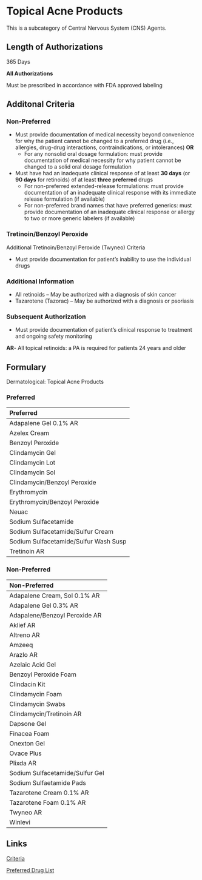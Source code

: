 # Topical Acne Products

This is a subcategory of Central Nervous System (CNS) Agents.

## Length of Authorizations

365 Days

**All Authorizations**

Must be prescribed in accordance with FDA approved labeling

## Additonal Criteria

### Non-Preferred

-   Must provide documentation of medical necessity beyond convenience for why the patient cannot be changed to a preferred drug (i.e., allergies, drug-drug interactions, contraindications, or intolerances) **OR**
    -   For any nonsolid oral dosage formulation: must provide documentation of medical necessity for why patient cannot be changed to a solid oral dosage formulation
-   Must have had an inadequate clinical response of at least **30 days** (or **90 days** for retinoids) of at least **three preferred** drugs
    -   For non-preferred extended-release formulations: must provide documentation of an inadequate clinical response with its immediate release formulation (if available)
    -   For non-preferred brand names that have preferred generics: must provide documentation of an inadequate clinical response or allergy to two or more generic labelers (if available)

### Tretinoin/Benzoyl Peroxide

Additional Tretinoin/Benzoyl Peroxide (Twyneo) Criteria

-   Must provide documentation for patient’s inability to use the individual drugs

### Additional Information

-   All retinoids – May be authorized with a diagnosis of skin cancer
-   Tazarotene (Tazorac) – May be authorized with a diagnosis or psoriasis

### Subsequent Authorization

-   Must provide documentation of patient’s clinical response to treatment and ongoing safety monitoring

**AR**- All topical retinoids: a PA is required for patients 24 years and older

## Formulary

Dermatological: Topical Acne Products

### Preferred

| Preferred                             |
| :------------------------------------ |
| Adapalene Gel 0.1% AR                 |
| Azelex Cream                          |
| Benzoyl Peroxide                      |
| Clindamycin Gel                       |
| Clindamycin Lot                       |
| Clindamycin Sol                       |
| Clindamycin/Benzoyl Peroxide          |
| Erythromycin                          |
| Erythromycin/Benzoyl Peroxide         |
| Neuac                                 |
| Sodium Sulfacetamide                  |
| Sodium Sulfacetamide/Sulfur Cream     |
| Sodium Sulfacetamide/Sulfur Wash Susp |
| Tretinoin AR                          |

### Non-Preferred

| Non-Preferred                   |
| :------------------------------ |
| Adapalene Cream, Sol 0.1% AR    |
| Adapalene Gel 0.3% AR           |
| Adapalene/Benzoyl Peroxide AR   |
| Aklief AR                       |
| Altreno AR                      |
| Amzeeq                          |
| Arazlo AR                       |
| Azelaic Acid Gel                |
| Benzoyl Peroxide Foam           |
| Clindacin Kit                   |
| Clindamycin Foam                |
| Clindamycin Swabs               |
| Clindamycin/Tretinoin AR        |
| Dapsone Gel                     |
| Finacea Foam                    |
| Onexton Gel                     |
| Ovace Plus                      |
| Plixda AR                       |
| Sodium Sulfacetamide/Sulfur Gel |
| Sodium Sulfaetamide Pads        |
| Tazarotene Cream 0.1% AR        |
| Tazarotene Foam 0.1% AR         |
| Twyneo AR                       |
| Winlevi                         |

## Links

[Criteria](https://pharmacy.medicaid.ohio.gov/sites/default/files/20221001_UPDL_Criteria_APPROVED.pdf#page=47)

[Preferred Drug List](https://pharmacy.medicaid.ohio.gov/sites/default/files/20221001_UPDL_APPROVED_.pdf#page=19)
